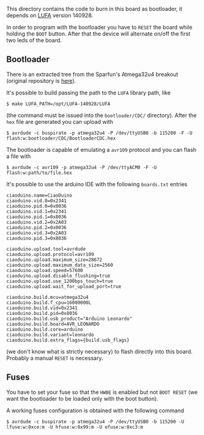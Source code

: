 This directory contains the code to burn in this board as bootloader, it depends
on [LUFA](http://fourwalledcubicle.com/LUFA.php) version 140928.

In order to program with the bootloader you have to ``RESET`` the board while holding
the ``BOOT`` button.
After that the device will alternate on/off the first two leds of the board. 

## Bootloader

There is an extracted tree from the Sparfun's Atmega32u4 breakout (original repository
is [here](https://github.com/sparkfun/32U4_Breakout_Board/tree/master/Bootloaders)).

It's possible to build passing the path to the ``LUFA`` library path, like

    $ make LUFA_PATH=/opt/LUFA-140928/LUFA

(the command must be issued into the ``bootloader/CDC/`` directory). After
the ``hex`` file are generated you can upload with

    $ avrdude -c buspirate -p atmega32u4 -P /dev/ttyUSB0 -b 115200 -F -U flash:w:bootloader/CDC/BootloaderCDC.hex

The bootloader is capable of emulating a ``avr109`` protocol and you can flash a file
with

    $ avrdude -c avr109 -p atmega32u4 -P /dev/ttyACM0 -F -U flash:w:path/to/file.hex

It's possible to use the arduino IDE with the following ``boards.txt`` entries

```
ciaoduino.name=CiaoDuino
ciaoduino.vid.0=0x2341
ciaoduino.pid.0=0x0036
ciaoduino.vid.1=0x2341
ciaoduino.pid.1=0x8036
ciaoduino.vid.2=0x2A03
ciaoduino.pid.2=0x0036
ciaoduino.vid.3=0x2A03
ciaoduino.pid.3=0x8036

ciaoduino.upload.tool=avrdude
ciaoduino.upload.protocol=avr109
ciaoduino.upload.maximum_size=28672
ciaoduino.upload.maximum_data_size=2560
ciaoduino.upload.speed=57600
ciaoduino.upload.disable_flushing=true
ciaoduino.upload.use_1200bps_touch=true
ciaoduino.upload.wait_for_upload_port=true

ciaoduino.build.mcu=atmega32u4
ciaoduino.build.f_cpu=16000000L
ciaoduino.build.vid=0x2341
ciaoduino.build.pid=0x8036
ciaoduino.build.usb_product="Arduino Leonardo"
ciaoduino.build.board=AVR_LEONARDO
ciaoduino.build.core=arduino
ciaoduino.build.variant=leonardo
ciaoduino.build.extra_flags={build.usb_flags}
```

(we don't know what is strictly necessary) to flash directly into this board. Probably
a manual ``RESET`` is necessary.

## Fuses

You have to set your fuse so that the ``HWBE`` is enabled but not ``BOOT RESET``
(we want the bootloader to be loaded only with the boot button).

A working fuses configuration is obtained with the following command

    $ avrdude -c buspirate -p atmega32u4 -P /dev/ttyUSB0 -b 115200 -U lfuse:w:0xce:m -U hfuse:w:0x99:m -U efuse:w:0xc3:m

